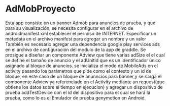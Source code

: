 # AdMobProyecto

Esta app consiste en un banner Admob para anuncios de prueba, y que para su visualización, se necesita configurar en el archivo de androidmanifest.xml establecer
el permiso de INTERNET.
Especificar un metadata en el archivo manifest para agregar un nombre y un valor
También es necesario agregar una dependencia google play services ads en el archivo de configuración del modulo de la app de graddle.
Se prosigue a diseñar un componente Adview que tiene varias adSize el el cual se define el tamaño de anuncio y el adUnitId que es un
identificador único asignado al bloque de anuncios. 
se inicializa el modo de MobileAds en el activity pasando los parámetros que pide como el contexto y un id de bloque, en este caso
de un bloque de anunncios para banner,y se carga el componente Adview ya referenciado en el Activity 
mediante un request(que obtiene los datos sobre el tiempo en ejecucion)  y agregar un dispositivo de prueba addTestDevice 
con el id del dispositivo para el cual se hará la prueba, como lo es el Emulador de prueba genymotion en Android.
